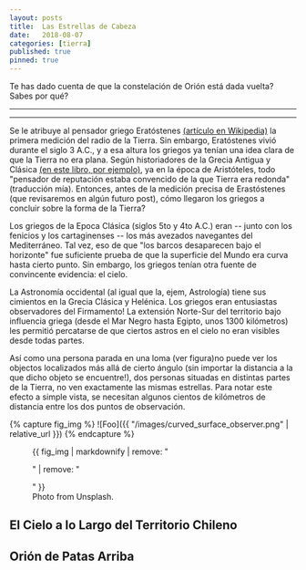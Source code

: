 ```yaml
---
layout: posts
title:  Las Estrellas de Cabeza
date:   2018-08-07 
categories: [tierra] 
published: true
pinned: true
---
```


Te has dado cuenta de que la constelación de Orión está dada vuelta? Sabes por qué?  

***
***


Se le atribuye al pensador griego Eratóstenes [(artículo en Wikipedia)](https://es.wikipedia.org/wiki/Eratóstenes) la primera medición del radio de la Tierra. Sin embargo, Eratóstenes vivió durante el siglo 3 A.C., y a esa altura los griegos ya tenían una idea clara de que la Tierra no era plana. Según historiadores de la Grecia Antigua y Clásica [(en este libro, por ejemplo)](https://www.amazon.com/Early-Greek-Astronomy-Aristotle-Aspects/dp/0801493102), ya en la época de Aristóteles, todo "pensador de reputación estaba convencido de la que Tierra era redonda" (traducción mía). Entonces, antes de la medición precisa de Erastóstenes (que revisaremos en algún futuro post), cómo llegaron los griegos a concluir sobre la forma de la Tierra?

Los griegos de la Epoca Clásica (siglos 5to y 4to A.C.) eran -- junto con los fenicios y los cartaginenses -- los más avezados navegantes del Mediterráneo. Tal vez, eso de que "los barcos desaparecen bajo el horizonte" fue suficiente prueba de que la superficie del Mundo era curva hasta cierto punto. Sin embargo, los griegos tenían otra fuente de convincente evidencia: el cielo.

La Astronomía occidental (al igual que la, ejem, Astrología) tiene sus cimientos en la Grecia Clásica y Helénica. Los griegos eran entusiastas observadores del Firmamento! La extensión Norte-Sur del territorio bajo influencia griega (desde el Mar Negro hasta Egipto, unos 1300 kilómetros) les permitió percatarse de que ciertos astros en el cielo no eran visibles desde todas partes. 

Así como una persona parada en una loma (ver figura)no puede ver los objectos localizados más allá de cierto ángulo (sin importar la distancia a la que dicho objeto se encuentre!), dos personas situadas en distintas partes de la Tierra, no ven exactamente las mismas estrellas. Para notar este efecto a simple vista, se necesitan algunos cientos de kilómetros de distancia entre los dos puntos de observación.


{% capture fig_img %}
![Foo]({{ "/images/curved_surface_observer.png" | relative_url }})
{% endcapture %}

<figure>
  {{ fig_img | markdownify | remove: "<p>" | remove: "</p>" }}
  <figcaption>Photo from Unsplash.</figcaption>
</figure>

El Cielo a lo Largo del Territorio Chileno
----------------------------------------



 
Orión de Patas Arriba
----------------------------------------
 

